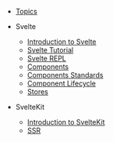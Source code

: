 -   [Topics](/)

-   Svelte

    -   [Introduction to Svelte](/introduction)
    -   [Svelte Tutorial](/svelte-tutorial)
    -   [Svelte REPL](/svelte-repl)
    -   [Components](/components)
    -   [Components Standards](/components-standards)
    -   [Component Lifecycle](/component-lifecycle)
    -   [Stores](/stores)

-   SvelteKit

    -   [Introduction to SvelteKit](/svelte-kit/introduction)
    -   [SSR](/svelte-kit/ssr)

<footer id="mb-footer"></footer>
